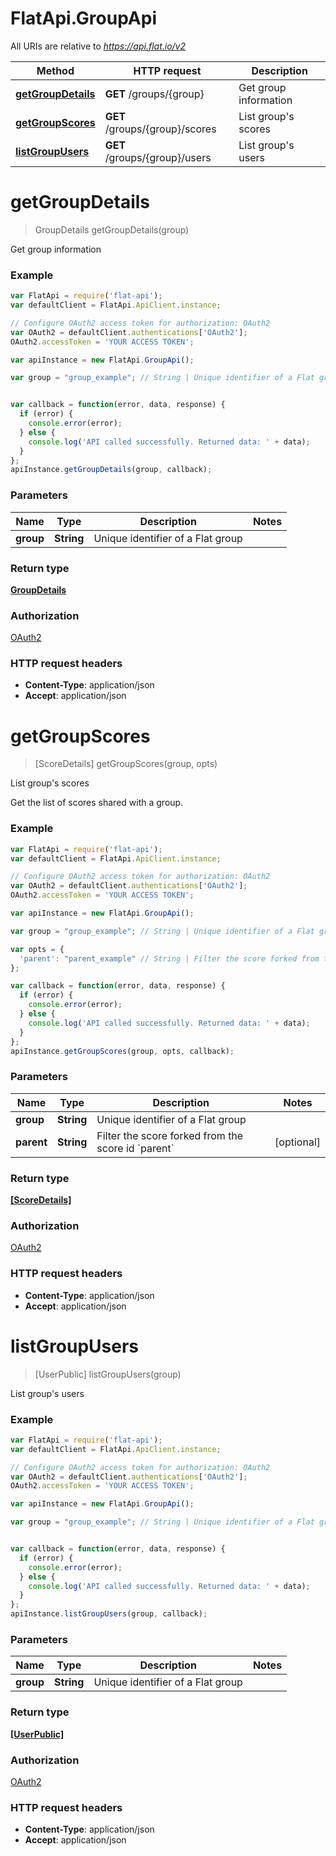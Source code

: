 # FlatApi.GroupApi

All URIs are relative to *https://api.flat.io/v2*

Method | HTTP request | Description
------------- | ------------- | -------------
[**getGroupDetails**](GroupApi.md#getGroupDetails) | **GET** /groups/{group} | Get group information
[**getGroupScores**](GroupApi.md#getGroupScores) | **GET** /groups/{group}/scores | List group&#39;s scores
[**listGroupUsers**](GroupApi.md#listGroupUsers) | **GET** /groups/{group}/users | List group&#39;s users


<a name="getGroupDetails"></a>
# **getGroupDetails**
> GroupDetails getGroupDetails(group)

Get group information

### Example
```javascript
var FlatApi = require('flat-api');
var defaultClient = FlatApi.ApiClient.instance;

// Configure OAuth2 access token for authorization: OAuth2
var OAuth2 = defaultClient.authentications['OAuth2'];
OAuth2.accessToken = 'YOUR ACCESS TOKEN';

var apiInstance = new FlatApi.GroupApi();

var group = "group_example"; // String | Unique identifier of a Flat group 


var callback = function(error, data, response) {
  if (error) {
    console.error(error);
  } else {
    console.log('API called successfully. Returned data: ' + data);
  }
};
apiInstance.getGroupDetails(group, callback);
```

### Parameters

Name | Type | Description  | Notes
------------- | ------------- | ------------- | -------------
 **group** | **String**| Unique identifier of a Flat group  | 

### Return type

[**GroupDetails**](GroupDetails.md)

### Authorization

[OAuth2](../README.md#OAuth2)

### HTTP request headers

 - **Content-Type**: application/json
 - **Accept**: application/json

<a name="getGroupScores"></a>
# **getGroupScores**
> [ScoreDetails] getGroupScores(group, opts)

List group&#39;s scores

Get the list of scores shared with a group. 

### Example
```javascript
var FlatApi = require('flat-api');
var defaultClient = FlatApi.ApiClient.instance;

// Configure OAuth2 access token for authorization: OAuth2
var OAuth2 = defaultClient.authentications['OAuth2'];
OAuth2.accessToken = 'YOUR ACCESS TOKEN';

var apiInstance = new FlatApi.GroupApi();

var group = "group_example"; // String | Unique identifier of a Flat group 

var opts = { 
  'parent': "parent_example" // String | Filter the score forked from the score id `parent`
};

var callback = function(error, data, response) {
  if (error) {
    console.error(error);
  } else {
    console.log('API called successfully. Returned data: ' + data);
  }
};
apiInstance.getGroupScores(group, opts, callback);
```

### Parameters

Name | Type | Description  | Notes
------------- | ------------- | ------------- | -------------
 **group** | **String**| Unique identifier of a Flat group  | 
 **parent** | **String**| Filter the score forked from the score id &#x60;parent&#x60; | [optional] 

### Return type

[**[ScoreDetails]**](ScoreDetails.md)

### Authorization

[OAuth2](../README.md#OAuth2)

### HTTP request headers

 - **Content-Type**: application/json
 - **Accept**: application/json

<a name="listGroupUsers"></a>
# **listGroupUsers**
> [UserPublic] listGroupUsers(group)

List group&#39;s users

### Example
```javascript
var FlatApi = require('flat-api');
var defaultClient = FlatApi.ApiClient.instance;

// Configure OAuth2 access token for authorization: OAuth2
var OAuth2 = defaultClient.authentications['OAuth2'];
OAuth2.accessToken = 'YOUR ACCESS TOKEN';

var apiInstance = new FlatApi.GroupApi();

var group = "group_example"; // String | Unique identifier of a Flat group 


var callback = function(error, data, response) {
  if (error) {
    console.error(error);
  } else {
    console.log('API called successfully. Returned data: ' + data);
  }
};
apiInstance.listGroupUsers(group, callback);
```

### Parameters

Name | Type | Description  | Notes
------------- | ------------- | ------------- | -------------
 **group** | **String**| Unique identifier of a Flat group  | 

### Return type

[**[UserPublic]**](UserPublic.md)

### Authorization

[OAuth2](../README.md#OAuth2)

### HTTP request headers

 - **Content-Type**: application/json
 - **Accept**: application/json

